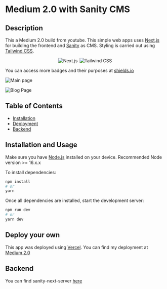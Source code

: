 # Medium 2.0 with Sanity CMS

## Description

This a Medium 2.0 build from youtube. This simple web apps uses [Next.js]("https://nextjs.org/) for building the frontend and [Sanity]("https://www.sanity.io/") as CMS. Styling is carried out using [Tailwind CSS]("https://tailwindcss.com/").

<p style="display:flex;flex-items:center;flex-wrap:wrap;justify-content:center;gap: 6px;">
    <img alt="Next.js" src="https://img.shields.io/badge/Next-black?style=flat-squared&logo=next.js&logoColor=white" />
    <img alt="Tailwind CSS" src="https://img.shields.io/badge/tailwindcss-%2338B2AC.svg?style=flat-squared&logo=tailwind-css&logoColor=white" />   
</p>

You can access more badges and their purposes at [shields.io]("https://shields.io/")

![Main page](https://github.com/Nischal2015/sanity-next-ui/blob/master/main.jpg?raw=true)

![Blog Page](https://github.com/Nischal2015/sanity-next-ui/blob/master/single_post.jpg?raw=true)

## Table of Contents

- [Installation](#installation)
- [Deployment](#deploy-your-own)
- [Backend](#backend)

## Installation and Usage

Make sure you have [Node.js]("https://nodejs.org/en/") installed on your device. Recommended Node version >= 16.x.x

To install dependencies:

```bash
npm install
# or
yarn
```

Once all dependencies are installed, start the development server:

```bash
npm run dev
# or
yarn dev
```

## Deploy your own

This app was deployed using [Vercel](https://vercel.com?utm_source=github&utm_medium=readme&utm_campaign=next-example). You can find my deployment at [Medium 2.0]("https://sanity-next-ui.vercel.app/)

## Backend

You can find sanity-next-server [here](https://github.com/Nischal2015/sanity-next-server)
